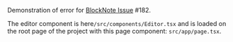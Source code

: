 Demonstration of error for [BlockNote Issue](https://github.com/TypeCellOS/BlockNote/issues/182) #182.

The editor component is here`/src/components/Editor.tsx` and is loaded on the root page of the project with this page component: `src/app/page.tsx`.
